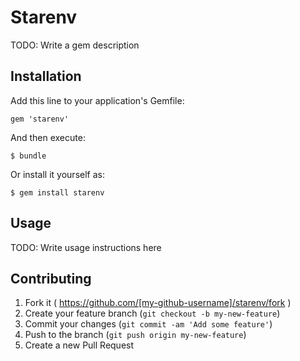 # Starenv

TODO: Write a gem description

## Installation

Add this line to your application's Gemfile:

    gem 'starenv'

And then execute:

    $ bundle

Or install it yourself as:

    $ gem install starenv

## Usage

TODO: Write usage instructions here

## Contributing

1. Fork it ( https://github.com/[my-github-username]/starenv/fork )
2. Create your feature branch (`git checkout -b my-new-feature`)
3. Commit your changes (`git commit -am 'Add some feature'`)
4. Push to the branch (`git push origin my-new-feature`)
5. Create a new Pull Request
